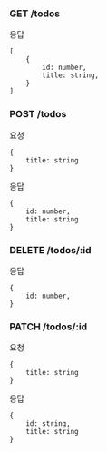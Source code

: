### GET /todos

응답

```
[
    {
        id: number,
        title: string,
    }
]
```

### POST /todos

요청

```
{
    title: string
}
```

응답

```
{
    id: number,
    title: string
}
```

### DELETE /todos/:id

응답

```
{
    id: number,
}
```

### PATCH /todos/:id

요청

```
{
    title: string
}
```

응답

```
{
    id: string,
    title: string
}
```
